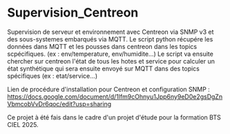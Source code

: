 # Supervision_Centreon
Supervision de serveur et environnement avec Centreon via SNMP v3 et des sous-systemes embarqués via MQTT.
Le script python récupére les données dans MQTT et les pousses dans centreon dans les topics scpécifiques. (ex : env/temperature, env/humidite...)
Le script va ensuite chercher sur centreon l'état de tous les hotes et service pour calculer un état synthétique qui sera ensuite envoyé sur MQTT dans des topics spécifiques (ex : etat/service...)

Lien de procédure d'installation pour Centreon et configuration SNMP : 
https://docs.google.com/document/d/1lfm9cOhnyu1Jpp6ny9eD0e2gsDgZnVbmcobVvDr6qoc/edit?usp=sharing 

Ce projet à été fais dans le cadre d'un projet d'étude pour la formation BTS CIEL 2025.
